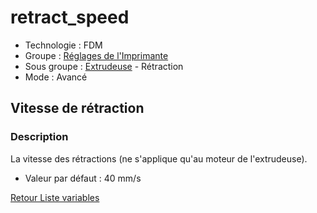 # retract_speed

* Technologie : FDM
* Groupe : [Réglages de l'Imprimante](../printer_settings/printer_settings.md)
* Sous groupe : [Extrudeuse](../printer_settings/printer_settings.md#extrudeuse) - Rétraction
* Mode : Avancé

## Vitesse de rétraction

### Description

La vitesse des rétractions (ne s'applique qu'au moteur de l'extrudeuse).

* Valeur par défaut : 40 mm/s

[Retour Liste variables](variable_list.md)